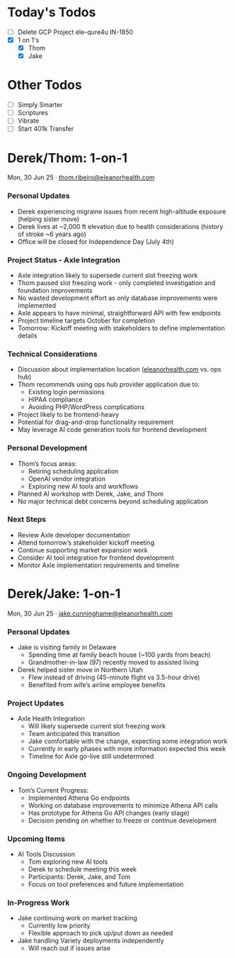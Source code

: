 # Today's Todos

- [ ] Delete GCP Project ele-qure4u IN-1850
- [x] 1 on 1's
  - [x] Thom
  - [x] Jake

# Other Todos

- [ ] Simply Smarter
- [ ] Scriptures
- [ ] Vibrate
- [ ] Start 401k Transfer

# Derek/Thom: 1-on-1

Mon, 30 Jun 25 · thom.ribeiro@eleanorhealth.com

### Personal Updates

- Derek experiencing migraine issues from recent high-altitude exposure (helping sister move)
- Derek lives at ~2,000 ft elevation due to health considerations (history of stroke ~6 years ago)
- Office will be closed for Independence Day (July 4th)

### Project Status - Axle Integration

- Axle integration likely to supersede current slot freezing work
- Thom paused slot freezing work - only completed investigation and foundation improvements
- No wasted development effort as only database improvements were implemented
- Axle appears to have minimal, straightforward API with few endpoints
- Project timeline targets October for completion
- Tomorrow: Kickoff meeting with stakeholders to define implementation details

### Technical Considerations

- Discussion about implementation location ([eleanorhealth.com](http://eleanorhealth.com) vs. ops hub)
- Thom recommends using ops hub provider application due to:
  - Existing login permissions
  - HIPAA compliance
  - Avoiding PHP/WordPress complications
- Project likely to be frontend-heavy
- Potential for drag-and-drop functionality requirement
- May leverage AI code generation tools for frontend development

### Personal Development

- Thom’s focus areas:
  - Retiring scheduling application
  - OpenAI vendor integration
  - Exploring new AI tools and workflows
- Planned AI workshop with Derek, Jake, and Thom
- No major technical debt concerns beyond scheduling application

### Next Steps

- Review Axle developer documentation
- Attend tomorrow’s stakeholder kickoff meeting
- Continue supporting market expansion work
- Consider AI tool integration for frontend development
- Monitor Axle implementation requirements and timeline

# Derek/Jake: 1-on-1

Mon, 30 Jun 25 · jake.cunninghame@eleanorhealth.com

### Personal Updates

- Jake is visiting family in Delaware
  - Spending time at family beach house (~100 yards from beach)
  - Grandmother-in-law (97) recently moved to assisted living
- Derek helped sister move in Northern Utah
  - Flew instead of driving (45-minute flight vs 3.5-hour drive)
  - Benefited from wife’s airline employee benefits

### Project Updates

- Axle Health Integration
  - Will likely supersede current slot freezing work
  - Team anticipated this transition
  - Jake comfortable with the change, expecting some integration work
  - Currently in early phases with more information expected this week
  - Timeline for Axle go-live still undetermined

### Ongoing Development

- Tom’s Current Progress:
  - Implemented Athena Go endpoints
  - Working on database improvements to minimize Athena API calls
  - Has prototype for Athena Go API changes (early stage)
  - Decision pending on whether to freeze or continue development

### Upcoming Items

- AI Tools Discussion
  - Tom exploring new AI tools
  - Derek to schedule meeting this week
  - Participants: Derek, Jake, and Tom
  - Focus on tool preferences and future implementation

### In-Progress Work

- Jake continuing work on market tracking
  - Currently low priority
  - Flexible approach to pick up/put down as needed
- Jake handling Variety deployments independently
  - Will reach out if issues arise
